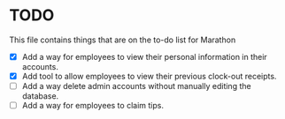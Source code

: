 # TODO
This file contains things that are on the to-do list for Marathon

- [x] Add a way for employees to view their personal information in their accounts.
- [x] Add tool to allow employees to view their previous clock-out receipts.
- [ ] Add a way delete admin accounts without manually editing the database.
- [ ] Add a way for employees to claim tips.
